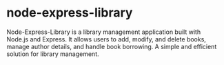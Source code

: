 # node-express-library
Node-Express-Library is a library management application built with Node.js and Express. It allows users to add, modify, and delete books, manage author details, and handle book borrowing. A simple and efficient solution for library management.
